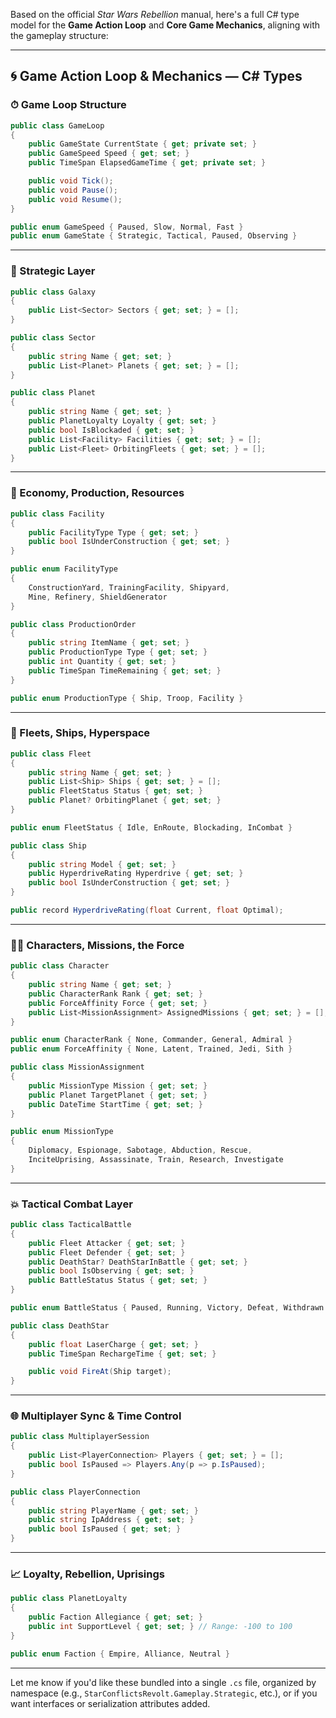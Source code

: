 Based on the official *Star Wars Rebellion* manual, here's a full C# type model for the **Game Action Loop** and **Core Game Mechanics**, aligning with the gameplay structure:

---

## 🌀 Game Action Loop & Mechanics — C# Types

### ⏱ Game Loop Structure

```csharp
public class GameLoop
{
    public GameState CurrentState { get; private set; }
    public GameSpeed Speed { get; set; }
    public TimeSpan ElapsedGameTime { get; private set; }

    public void Tick();
    public void Pause();
    public void Resume();
}
```

```csharp
public enum GameSpeed { Paused, Slow, Normal, Fast }
public enum GameState { Strategic, Tactical, Paused, Observing }
```

---

### 🌌 Strategic Layer

```csharp
public class Galaxy
{
    public List<Sector> Sectors { get; set; } = [];
}

public class Sector
{
    public string Name { get; set; }
    public List<Planet> Planets { get; set; } = [];
}
```

```csharp
public class Planet
{
    public string Name { get; set; }
    public PlanetLoyalty Loyalty { get; set; }
    public bool IsBlockaded { get; set; }
    public List<Facility> Facilities { get; set; } = [];
    public List<Fleet> OrbitingFleets { get; set; } = [];
}
```

---

### 🧱 Economy, Production, Resources

```csharp
public class Facility
{
    public FacilityType Type { get; set; }
    public bool IsUnderConstruction { get; set; }
}

public enum FacilityType
{
    ConstructionYard, TrainingFacility, Shipyard,
    Mine, Refinery, ShieldGenerator
}
```

```csharp
public class ProductionOrder
{
    public string ItemName { get; set; }
    public ProductionType Type { get; set; }
    public int Quantity { get; set; }
    public TimeSpan TimeRemaining { get; set; }
}

public enum ProductionType { Ship, Troop, Facility }
```

---

### 🚀 Fleets, Ships, Hyperspace

```csharp
public class Fleet
{
    public string Name { get; set; }
    public List<Ship> Ships { get; set; } = [];
    public FleetStatus Status { get; set; }
    public Planet? OrbitingPlanet { get; set; }
}

public enum FleetStatus { Idle, EnRoute, Blockading, InCombat }
```

```csharp
public class Ship
{
    public string Model { get; set; }
    public HyperdriveRating Hyperdrive { get; set; }
    public bool IsUnderConstruction { get; set; }
}

public record HyperdriveRating(float Current, float Optimal);
```

---

### 🧑‍🚀 Characters, Missions, the Force

```csharp
public class Character
{
    public string Name { get; set; }
    public CharacterRank Rank { get; set; }
    public ForceAffinity Force { get; set; }
    public List<MissionAssignment> AssignedMissions { get; set; } = [];
}

public enum CharacterRank { None, Commander, General, Admiral }
public enum ForceAffinity { None, Latent, Trained, Jedi, Sith }

public class MissionAssignment
{
    public MissionType Mission { get; set; }
    public Planet TargetPlanet { get; set; }
    public DateTime StartTime { get; set; }
}
```

```csharp
public enum MissionType
{
    Diplomacy, Espionage, Sabotage, Abduction, Rescue,
    InciteUprising, Assassinate, Train, Research, Investigate
}
```

---

### 💥 Tactical Combat Layer

```csharp
public class TacticalBattle
{
    public Fleet Attacker { get; set; }
    public Fleet Defender { get; set; }
    public DeathStar? DeathStarInBattle { get; set; }
    public bool IsObserving { get; set; }
    public BattleStatus Status { get; set; }
}

public enum BattleStatus { Paused, Running, Victory, Defeat, Withdrawn }

public class DeathStar
{
    public float LaserCharge { get; set; }
    public TimeSpan RechargeTime { get; set; }

    public void FireAt(Ship target);
}
```

---

### 🌐 Multiplayer Sync & Time Control

```csharp
public class MultiplayerSession
{
    public List<PlayerConnection> Players { get; set; } = [];
    public bool IsPaused => Players.Any(p => p.IsPaused);
}

public class PlayerConnection
{
    public string PlayerName { get; set; }
    public string IpAddress { get; set; }
    public bool IsPaused { get; set; }
}
```

---

### 📈 Loyalty, Rebellion, Uprisings

```csharp
public class PlanetLoyalty
{
    public Faction Allegiance { get; set; }
    public int SupportLevel { get; set; } // Range: -100 to 100
}

public enum Faction { Empire, Alliance, Neutral }
```

---

Let me know if you'd like these bundled into a single `.cs` file, organized by namespace (e.g., `StarConflictsRevolt.Gameplay.Strategic`, etc.), or if you want interfaces or serialization attributes added.
